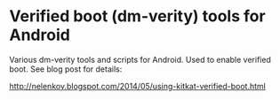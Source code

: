 Verified boot (dm-verity) tools for Android
===========================================

Various dm-verity tools and scripts for Android. Used to enable verified 
boot. See blog post for details: 

http://nelenkov.blogspot.com/2014/05/using-kitkat-verified-boot.html

